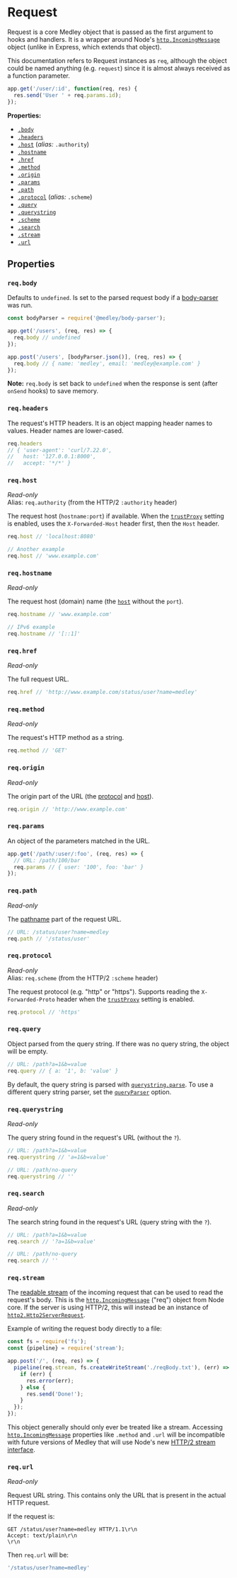 # Request

Request is a core Medley object that is passed as the first argument to hooks and handlers.
It is a wrapper around Node's [`http.IncomingMessage`][http.IncomingMessage] object
(unlike in Express, which extends that object).

This documentation refers to Request instances as `req`, although the object could be named
anything (e.g. `request`) since it is almost always received as a function parameter.

```js
app.get('/user/:id', function(req, res) {
  res.send('User ' + req.params.id);
});
```

**Properties:**

+ [`.body`](#reqbody)
+ [`.headers`](#reqheaders)
+ [`.host`](#reqhost) (_alias:_ `.authority`)
+ [`.hostname`](#reqhostname)
+ [`.href`](#reqhref)
+ [`.method`](#reqmethod)
+ [`.origin`](#reqorigin)
+ [`.params`](#reqparams)
+ [`.path`](#reqpath)
+ [`.protocol`](#reqprotocol) (_alias:_ `.scheme`)
+ [`.query`](#reqquery)
+ [`.querystring`](#reqquerystring)
+ [`.scheme`](#reqscheme)
+ [`.search`](#reqsearch)
+ [`.stream`](#reqstream)
+ [`.url`](#requrl)

## Properties

### `req.body`

Defaults to `undefined`. Is set to the parsed request body if a
[body-parser](https://github.com/medleyjs/medley#body-parsing) was run.

```js
const bodyParser = require('@medley/body-parser');

app.get('/users', (req, res) => {
  req.body // undefined
});

app.post('/users', [bodyParser.json()], (req, res) => {
  req.body // { name: 'medley', email: 'medley@example.com' }
});
```

**Note:** `req.body` is set back to `undefined` when the response is sent
(after `onSend` hooks) to save memory.

### `req.headers`

The request's HTTP headers. It is an object mapping header names to values.
Header names are lower-cased.

```js
req.headers
// { 'user-agent': 'curl/7.22.0',
//   host: '127.0.0.1:8000',
//   accept: '*/*' }
```

### `req.host`

*Read-only*<br>
Alias: `req.authority` (from the HTTP/2 `:authority` header)

The request host (`hostname:port`) if available. When the [`trustProxy`](Medley.md#trustproxy)
setting is enabled, uses the `X-Forwarded-Host` header first, then the `Host` header.

```js
req.host // 'localhost:8080'

// Another example
req.host // 'www.example.com'
```

### `req.hostname`

*Read-only*

The request host (domain) name (the [`host`](#reqhost) without the `port`).

```js
req.hostname // 'www.example.com'

// IPv6 example
req.hostname // '[::1]'
```

### `req.href`

*Read-only*

The full request URL.

```js
req.href // 'http://www.example.com/status/user?name=medley'
```

### `req.method`

*Read-only*

The request's HTTP method as a string.

```js
req.method // 'GET'
```

### `req.origin`

*Read-only*

The origin part of the URL (the [protocol](#reqprotocol) and [host](#reqhost)).

```js
req.origin // 'http://www.example.com'
```

### `req.params`

An object of the parameters matched in the URL.

```js
app.get('/path/:user/:foo', (req, res) => {
  // URL: /path/100/bar
  req.params // { user: '100', foo: 'bar' }
});
```

### `req.path`

*Read-only*

The [pathname](https://nodejs.org/dist/latest/docs/api/url.html#url_url_pathname)
part of the request URL.

```js
// URL: /status/user?name=medley
req.path // '/status/user'
```

### `req.protocol`

*Read-only*<br>
Alias: `req.scheme` (from the HTTP/2 `:scheme` header)

The request protocol (e.g. "http" or "https"). Supports reading the `X-Forwarded-Proto`
header when the [`trustProxy`](Medley.md#trustproxy) setting is enabled.

```js
req.protocol // 'https'
```

### `req.query`

Object parsed from the query string. If there was no query string, the object will be empty.

```js
// URL: /path?a=1&b=value
req.query // { a: '1', b: 'value' }
```

By default, the query string is parsed with [`querystring.parse`](https://nodejs.org/api/querystring.html#querystring_querystring_parse_str_sep_eq_options).
To use a different query string parser, set the [`queryParser`](Medley.md#queryparser) option.

### `req.querystring`

*Read-only*

The query string found in the request's URL (without the `?`).

```js
// URL: /path?a=1&b=value
req.querystring // 'a=1&b=value'

// URL: /path/no-query
req.querystring // ''
```

### `req.search`

*Read-only*

The search string found in the request's URL (query string with the `?`).

```js
// URL: /path?a=1&b=value
req.search // '?a=1&b=value'

// URL: /path/no-query
req.search // ''
```

### `req.stream`

The [readable stream](https://nodejs.org/api/stream.html#stream_class_stream_readable)
of the incoming request that can be used to read the request's body. This is the
[`http.IncomingMessage`][http.IncomingMessage] ("req") object from Node core. If the
server is using HTTP/2, this will instead be an instance of
[`http2.Http2ServerRequest`](https://nodejs.org/api/http2.html#http2_class_http2_http2serverrequest).

Example of writing the request body directly to a file:

```js
const fs = require('fs');
const {pipeline} = require('stream');

app.post('/', (req, res) => {
  pipeline(req.stream, fs.createWriteStream('./reqBody.txt'), (err) => {
    if (err) {
      res.error(err);
    } else {
      res.send('Done!');
    }
  });
});
```

This object generally should only ever be treated like a stream. Accessing
[`http.IncomingMessage`][http.IncomingMessage] properties like `.method` and
`.url` will be incompatible with future versions of Medley that will use Node's new
[HTTP/2 stream interface](https://nodejs.org/api/http2.html#http2_class_http2stream).

### `req.url`

*Read-only*

Request URL string. This contains only the URL that is present in the actual HTTP request.

If the request is:

```
GET /status/user?name=medley HTTP/1.1\r\n
Accept: text/plain\r\n
\r\n
```

Then `req.url` will be:

```js
'/status/user?name=medley'
```

[http.IncomingMessage]: https://nodejs.org/dist/latest/docs/api/http.html#http_class_http_incomingmessage
